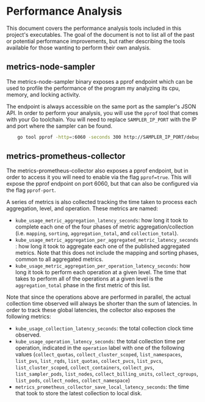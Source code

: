 # Performance Analysis

This document covers the performance analysis tools included in this project's executables.
The goal of the document is not to list all of the past or potential performance improvements,
but rather describing the tools available for those wanting to perform their own analysis.

## metrics-node-sampler

The metrics-node-sampler binary exposes a pprof endpoint which can be used to profile the performance
of the program my analyzing its cpu, memory, and locking activity.

The endpoint is always accessible on the same port as the sampler's JSON API.
In order to perform your analysis, you will use the `pprof` tool that comes with your Go toolchain.
You will need to replace `SAMPLER_IP_PORT` with the IP and port where the sampler can be found.

```bash
    go tool pprof -http=:6060 -seconds 300 http://SAMPLER_IP_PORT/debug/pprof/profile
```

## metrics-prometheus-collector

The metrics-prometheus-collector also exposes a pprof endpoint, but in order to access it you will need
to enable via the flag `pprof=true`. This will expose the pprof endpoint on port 6060, but that can also
be configured via the flag `pprof-port`.

A series of metrics is also collected tracking the time taken to process each aggregation, level, and
operation. These metrics are named:

- `kube_usage_metric_aggregation_latency_seconds`: how long it took to complete each one of the four phases of metric aggregation/collection (i.e. `mapping`, `sorting`, `aggregation_total`, and `collection_total`).
- `kube_usage_metric_aggregation_per_aggregated_metric_latency_seconds`: how long it took to aggregate each one of the published aggregated metrics. Note that this does not include the mapping and sorting phases, common to all aggregated metrics.
- `kube_usage_metric_aggregation_per_operation_latency_seconds`: how long it took to perform each operation at a given level. The time that takes to perform all of the operations at a given level is the `aggregation_total` phase in the first metric of this list.

Note that since the operations above are performed in parallel, the actual collection time observed will always be shorter than the sum of latencies.
In order to track these global latencies, the collector also exposes the following metrics:

- `kube_usage_collection_latency_seconds`: the total collection clock time observed.
- `kube_usage_operation_latency_seconds`: the total collection time per operation, indicated in the `operation` label with one of the following values (`collect_quotas`, `collect_cluster_scoped`, `list_namespaces`, `list_pvs`, `list_rqds`, `list_quotas`, `collect_pvcs`, `list_pvcs`, `list_cluster_scoped`, `collect_containers`, `collect_pvs`, `list_sampler_pods`, `list_nodes`, `collect_billing_units`, `collect_cgroups`, `list_pods`, `collect_nodes`, `collect_namespace`)
- `metrics_prometheus_collector_save_local_latency_seconds`: the time that took to store the latest collection to local disk.
